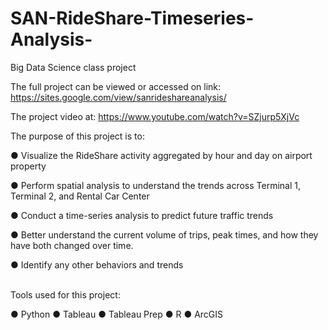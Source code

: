 # SAN-RideShare-Timeseries-Analysis-
Big Data Science class project 

The full project can be viewed or accessed on link: https://sites.google.com/view/sanrideshareanalysis/

The project video at: https://www.youtube.com/watch?v=SZjurp5XjVc

The purpose of this project is to:

●        Visualize the RideShare activity aggregated by hour and day on airport property

●        Perform spatial analysis to understand the trends across Terminal 1, Terminal 2, and Rental Car Center

●        Conduct a time-series analysis to predict future traffic trends

●        Better understand the current volume of trips, peak times, and how they have both changed over time.

●        Identify any other behaviors and trends


<br>
Tools used for this project:

● Python ● Tableau ● Tableau Prep ● R ● ArcGIS
